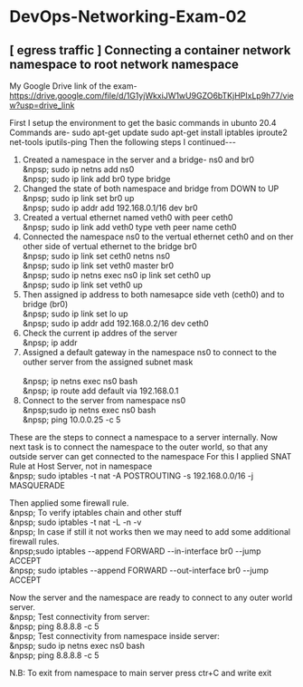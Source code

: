 # DevOps-Networking-Exam-02
[ egress traffic ]
Connecting a container network namespace to root network namespace
----------------------------------------------------------------------------------------------------------------------------------------------------------------------------------------
My Google Drive link of the exam- https://drive.google.com/file/d/1G1yjWkxiJW1wU9GZO6bTKjHPIxLp9h77/view?usp=drive_link

First I setup the environment to get the basic commands in ubunto 20.4
Commands are-
  sudo apt-get update
  sudo apt-get install iptables iproute2 net-tools iputils-ping
Then the following steps I continued---
  1. Created a namespace in the server and a bridge- ns0 and br0
       <br/>&npsp; sudo ip netns add ns0
       <br/>&npsp; sudo ip link add br0 type bridge
  3. Changed the state of both namespace and bridge from DOWN to UP
       <br/>&npsp; sudo ip link set br0 up
       <br/>&npsp; sudo ip addr add 192.168.0.1/16 dev br0
  5. Created a vertual ethernet named veth0 with peer ceth0
       <br/>&npsp; sudo ip link add veth0 type veth peer name ceth0 
  7. Connected the namespace ns0 to the vertual ethernet ceth0 and on ther other side of vertual ethernet to the bridge br0
       <br/>&npsp; sudo ip link set ceth0 netns ns0
       <br/>&npsp; sudo ip link set veth0 master br0
       <br/>&npsp; sudo ip netns exec ns0 ip link set ceth0 up
       <br/>&npsp; sudo ip link set veth0 up
  9. Then assigned ip address to both namesapce side veth (ceth0) and to bridge (br0)
       <br/>&npsp; sudo ip link set lo up
       <br/>&npsp; sudo ip addr add 192.168.0.2/16 dev ceth0
  11. Check the current ip addres of the server
        <br/>&npsp; ip addr
  13.  Assigned a default gateway in the namespace ns0 to connect to the outher server from the assigned subnet mask        
        <br/>&npsp; ip netns exec ns0 bash
        <br/>&npsp; ip route add default via 192.168.0.1
  15. Connect to the server from namespace ns0
        <br/>&npsp;sudo ip netns exec ns0 bash
        <br/>&npsp; ping 10.0.0.25 -c 5

These are the steps to connect a namespace to a server internally.
Now next task is to connect the namespace to the outer world, so that any outside server can get connected to the namespace
For this I applied SNAT Rule at Host Server, not in namespace
  <br/>&npsp; sudo iptables -t nat -A POSTROUTING -s 192.168.0.0/16  -j MASQUERADE

Then applied some firewall rule.
  <br/>&npsp; To verify iptables chain and other stuff
      <br/>&npsp; sudo iptables -t nat -L -n -v
 <br/>&npsp; In case if still it not works then we may need to add some additional firewall rules.
      <br/>&npsp;sudo iptables --append FORWARD --in-interface br0 --jump ACCEPT
      <br/>&npsp; sudo iptables --append FORWARD --out-interface br0 --jump ACCEPT

Now the server and the namespace are ready to connect to any outer world server.
  <br/>&npsp; Test connectivity from server:
      <br/>&npsp; ping 8.8.8.8 -c 5
  <br/>&npsp; Test connectivity from namespace inside server:
      <br/>&npsp; sudo ip netns exec ns0 bash
      <br/>&npsp; ping 8.8.8.8 -c 5

  N.B: To exit from namespace to main server press ctr+C and write exit
  
